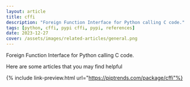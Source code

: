 ```yaml
---
layout: article
title: cffi
description: "Foreign Function Interface for Python calling C code."
tags: [python, cffi, pypi cffi, pypi, references]
date: 2023-12-27
cover: /assets/images/related-articles/general.png
---
```


Foreign Function Interface for Python calling C code.

Here are some articles that you may find helpful

{% include link-preview.html url="https://piptrends.com/package/cffi"%}